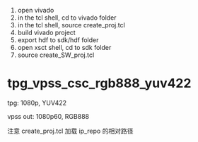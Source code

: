 1. open vivado
2. in the tcl shell, cd to vivado folder
3. in the tcl shell, source create_proj.tcl
4. build vivado project
5. export hdf to sdk/hdf folder
6. open xsct shell, cd to sdk folder
7. source create_SW_proj.tcl

# tpg_vpss_csc_rgb888_yuv422

tpg: 1080p, YUV422

vpss out: 1080p60, RGB888

注意 create_proj.tcl 加载 ip_repo 的相对路径


